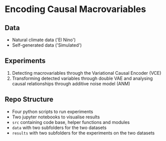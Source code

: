 # Encoding Causal Macrovariables

## Data
- Natural climate data ('El Nino')
- Self-generated data ('Simulated')

## Experiments
1. Detecting macrovariables through the Variational Causal Encoder (VCE)
2. Transforming detected variables through double VAE and analysing causal relationships through additive noise model (ANM)

## Repo Structure
- Four python scripts to run experiments
- Two jupyter notebooks to visualise results
- `src` containing code base, helper functions and modules
- `data` with two subfolders for the two datasets
- `results` with two subfolders for the experiments on the two datasets
